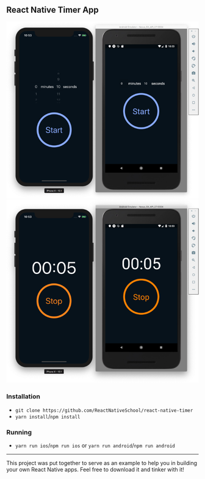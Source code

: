 ## React Native Timer App

![Demo Select](./assets/select.png)
![Demo Count](./assets/countdown.png)

### Installation

- `git clone https://github.com/ReactNativeSchool/react-native-timer`
- `yarn install`/`npm install`

### Running

- `yarn run ios`/`npm run ios` or `yarn run android`/`npm run android`

------------

This project was put together to serve as an example to help you in building your own React Native apps. Feel free to download it and tinker with it!

